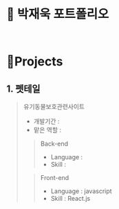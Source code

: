 # 📜 박재욱 포트폴리오

<br />

# 📝Projects
## 1. 펫테일

> 유기동물보호관련사이트
>
> - 개발기간 : 
> - 맡은 역할 : 
>
>> Back-end
>> - Language : 
>> - Skill :
>> 
>> 
>
>> Front-end
>> - Language : javascript
>> - Skill : React.js
>>
>> 

<br />
